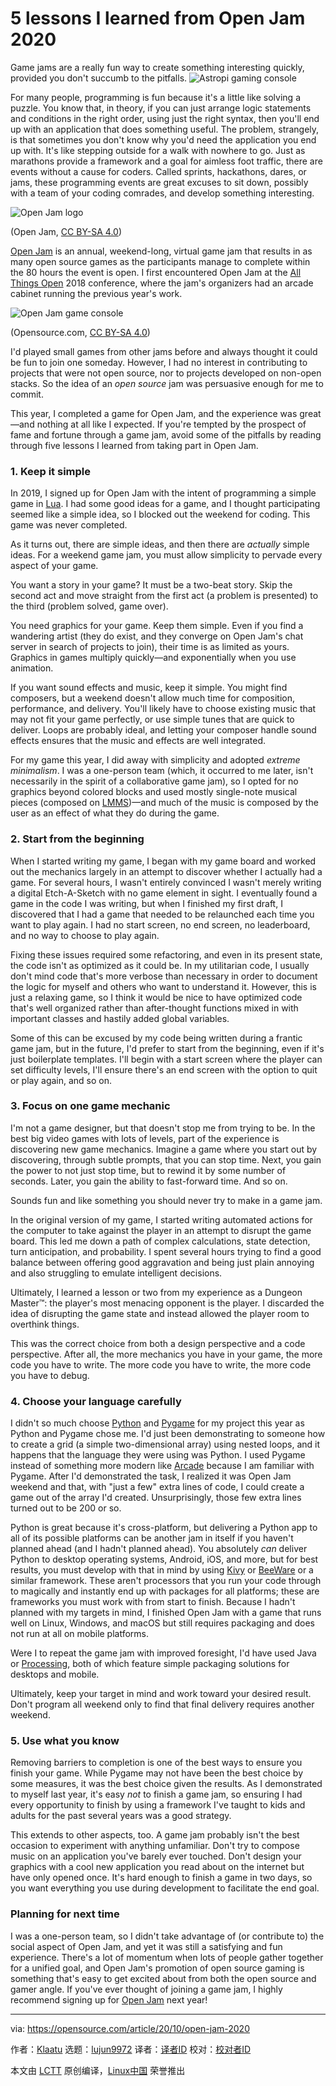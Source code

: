 [#]: collector: (lujun9972)
[#]: translator: ( )
[#]: reviewer: ( )
[#]: publisher: ( )
[#]: url: ( )
[#]: subject: (5 lessons I learned from Open Jam 2020)
[#]: via: (https://opensource.com/article/20/10/open-jam-2020)
[#]: author: (Klaatu https://opensource.com/users/klaatu)

5 lessons I learned from Open Jam 2020
======
Game jams are a really fun way to create something interesting quickly,
provided you don't succumb to the pitfalls.
![Astropi gaming console][1]

For many people, programming is fun because it's a little like solving a puzzle. You know that, in theory, if you can just arrange logic statements and conditions in the right order, using just the right syntax, then you'll end up with an application that does something useful. The problem, strangely, is that sometimes you don't know why you'd need the application you end up with. It's like stepping outside for a walk with nowhere to go. Just as marathons provide a framework and a goal for aimless foot traffic, there are events without a cause for coders. Called sprints, hackathons, dares, or jams, these programming events are great excuses to sit down, possibly with a team of your coding comrades, and develop something interesting.

![Open Jam logo][2]

(Open Jam, [CC BY-SA 4.0][3])

[Open Jam][4] is an annual, weekend-long, virtual game jam that results in as many open source games as the participants manage to complete within the 80 hours the event is open. I first encountered Open Jam at the [All Things Open][5] 2018 conference, where the jam's organizers had an arcade cabinet running the previous year's work.

![Open Jam game console][6]

(Opensource.com, [CC BY-SA 4.0][3])

I'd played small games from other jams before and always thought it could be fun to join one someday. However, I had no interest in contributing to projects that were not open source, nor to projects developed on non-open stacks. So the idea of an _open source_ jam was persuasive enough for me to commit.

This year, I completed a game for Open Jam, and the experience was great—and nothing at all like I expected. If you're tempted by the prospect of fame and fortune through a game jam, avoid some of the pitfalls by reading through five lessons I learned from taking part in Open Jam.

### 1\. Keep it simple

In 2019, I signed up for Open Jam with the intent of programming a simple game in [Lua][7]. I had some good ideas for a game, and I thought participating seemed like a simple idea, so I blocked out the weekend for coding. This game was never completed.

As it turns out, there are simple ideas, and then there are _actually_ simple ideas. For a weekend game jam, you must allow simplicity to pervade every aspect of your game.

You want a story in your game? It must be a two-beat story. Skip the second act and move straight from the first act (a problem is presented) to the third (problem solved, game over).

You need graphics for your game. Keep them simple. Even if you find a wandering artist (they do exist, and they converge on Open Jam's chat server in search of projects to join), their time is as limited as yours. Graphics in games multiply quickly—and exponentially when you use animation.

If you want sound effects and music, keep it simple. You might find composers, but a weekend doesn't allow much time for composition, performance, and delivery. You'll likely have to choose existing music that may not fit your game perfectly, or use simple tunes that are quick to deliver. Loops are probably ideal, and letting your composer handle sound effects ensures that the music and effects are well integrated.

For my game this year, I did away with simplicity and adopted _extreme minimalism_. I was a one-person team (which, it occurred to me later, isn't necessarily in the spirit of a collaborative game jam), so I opted for no graphics beyond colored blocks and used mostly single-note musical pieces (composed on [LMMS][8])—and much of the music is composed by the user as an effect of what they do during the game.

### 2\. Start from the beginning

When I started writing my game, I began with my game board and worked out the mechanics largely in an attempt to discover whether I actually had a game. For several hours, I wasn't entirely convinced I wasn't merely writing a digital Etch-A-Sketch with no game element in sight. I eventually found a game in the code I was writing, but when I finished my first draft, I discovered that I had a game that needed to be relaunched each time you want to play again. I had no start screen, no end screen, no leaderboard, and no way to choose to play again.

Fixing these issues required some refactoring, and even in its present state, the code isn't as optimized as it could be. In my utilitarian code, I usually don't mind code that's more verbose than necessary in order to document the logic for myself and others who want to understand it. However, this is just a relaxing game, so I think it would be nice to have optimized code that's well organized rather than after-thought functions mixed in with important classes and hastily added global variables.

Some of this can be excused by my code being written during a frantic game jam, but in the future, I'd prefer to start from the beginning, even if it's just boilerplate templates. I'll begin with a start screen where the player can set difficulty levels, I'll ensure there's an end screen with the option to quit or play again, and so on.

### 3\. Focus on one game mechanic

I'm not a game designer, but that doesn't stop me from trying to be. In the best big video games with lots of levels, part of the experience is discovering new game mechanics. Imagine a game where you start out by discovering, through subtle prompts, that you can stop time. Next, you gain the power to not just stop time, but to rewind it by some number of seconds. Later, you gain the ability to fast-forward time. And so on.

Sounds fun and like something you should never try to make in a game jam.

In the original version of my game, I started writing automated actions for the computer to take against the player in an attempt to disrupt the game board. This led me down a path of complex calculations, state detection, turn anticipation, and probability. I spent several hours trying to find a good balance between offering good aggravation and being just plain annoying and also struggling to emulate intelligent decisions.

Ultimately, I learned a lesson or two from my experience as a Dungeon Master™: the player's most menacing opponent is the player. I discarded the idea of disrupting the game state and instead allowed the player room to overthink things.

This was the correct choice from both a design perspective and a code perspective. After all, the more mechanics you have in your game, the more code you have to write. The more code you have to write, the more code you have to debug.

### 4\. Choose your language carefully

I didn't so much choose [Python][9] and [Pygame][10] for my project this year as Python and Pygame chose me. I'd just been demonstrating to someone how to create a grid (a simple two-dimensional array) using nested loops, and it happens that the language they were using was Python. I used Pygame instead of something more modern like [Arcade][11] because I am familiar with Pygame. After I'd demonstrated the task, I realized it was Open Jam weekend and that, with "just a few" extra lines of code, I could create a game out of the array I'd created. Unsurprisingly, those few extra lines turned out to be 200 or so.

Python is great because it's cross-platform, but delivering a Python app to all of its possible platforms can be another jam in itself if you haven't planned ahead (and I hadn't planned ahead). You absolutely _can_ deliver Python to desktop operating systems, Android, iOS, and more, but for best results, you must develop with that in mind by using [Kivy][12] or [BeeWare][13] or a similar framework. These aren't processors that you run your code through to magically and instantly end up with packages for all platforms; these are frameworks you must work with from start to finish. Because I hadn't planned with my targets in mind, I finished Open Jam with a game that runs well on Linux, Windows, and macOS but still requires packaging and does not run at all on mobile platforms.

Were I to repeat the game jam with improved foresight, I'd have used Java or [Processing][14], both of which feature simple packaging solutions for desktops and mobile.

Ultimately, keep your target in mind and work toward your desired result. Don't program all weekend only to find that final delivery requires another weekend.

### 5\. Use what you know

Removing barriers to completion is one of the best ways to ensure you finish your game. While Pygame may not have been the best choice by some measures, it was the best choice given the results. As I demonstrated to myself last year, it's easy _not_ to finish a game jam, so ensuring I had every opportunity to finish by using a framework I've taught to kids and adults for the past several years was a good strategy.

This extends to other aspects, too. A game jam probably isn't the best occasion to experiment with anything unfamiliar. Don't try to compose music on an application you've barely ever touched. Don't design your graphics with a cool new application you read about on the internet but have only opened once. It's hard enough to finish a game in two days, so you want everything you use during development to facilitate the end goal.

### Planning for next time

I was a one-person team, so I didn't take advantage of (or contribute to) the social aspect of Open Jam, and yet it was still a satisfying and fun experience. There's a lot of momentum when lots of people gather together for a unified goal, and Open Jam's promotion of open source gaming is something that's easy to get excited about from both the open source and gamer angle. If you've ever thought of joining a game jam, I highly recommend signing up for [Open Jam][4] next year!

--------------------------------------------------------------------------------

via: https://opensource.com/article/20/10/open-jam-2020

作者：[Klaatu][a]
选题：[lujun9972][b]
译者：[译者ID](https://github.com/译者ID)
校对：[校对者ID](https://github.com/校对者ID)

本文由 [LCTT](https://github.com/LCTT/TranslateProject) 原创编译，[Linux中国](https://linux.cn/) 荣誉推出

[a]: https://opensource.com/users/klaatu
[b]: https://github.com/lujun9972
[1]: https://opensource.com/sites/default/files/styles/image-full-size/public/lead-images/astropi_lead.png?itok=mCMSx9my (Astropi gaming console)
[2]: https://opensource.com/sites/default/files/uploads/open-jam-logo.png (Open Jam logo)
[3]: https://creativecommons.org/licenses/by-sa/4.0/
[4]: http://openjam.io
[5]: http://allthingsopen.com
[6]: https://opensource.com/sites/default/files/uploads/arcadeconsoles2_0.jpg (Open Jam game console)
[7]: https://opensource.com/article/17/4/how-program-games-raspberry-pi
[8]: https://opensource.com/life/16/2/linux-multimedia-studio
[9]: https://www.python.org/
[10]: https://www.pygame.org/news
[11]: https://opensource.com/article/18/4/easy-2d-game-creation-python-and-arcade
[12]: https://kivy.org/#home
[13]: http://beeware.org
[14]: http://processing.org
